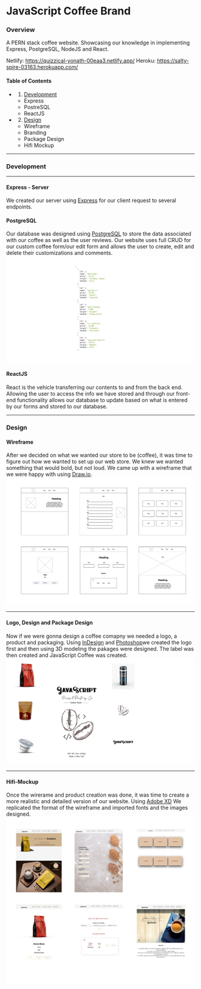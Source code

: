 # JavaScript Coffee Brand

### Overview
A PERN stack coffee website. Showcasing our knowledge in implementing Express, PostgreSQL, NodeJS and React.

Netlify: https://quizzical-yonath-00eaa3.netlify.app/
Heroku: https://salty-spire-03163.herokuapp.com/

#### Table of Contents
- 1. [ Development ](#development)
  * Express
  * PostreSQL
  * ReactJS
- 2. [ Design ](#design)
    * Wireframe
    * Branding
    * Package Design
    * Hifi Mockup
 - - -

### Development
- - -
#### Express - Server
We created our server using [Express](https://expressjs.com/) for our client request to several endpoints.

#### PostgreSQL
Our database was designed using [PostgreSQL](https://www.postgresql.org/) to store the data associated with our coffee as well as the user reviews. Our website uses full CRUD for our custom coffee form/our edit form and allows the user to create, edit and delete their customizations and comments.
![database-img](front-end/src/Database.png)

#### ReactJS
React is the vehicle transferring our contents to and from the back end. Allowing the user to access the info we have stored and through our front-end functionality allows our database to update based on what is entered by our forms and stored to our database.

- - -
### Design
#### Wireframe
After we decided on what we wanted our store to be (coffee), it was time to figure out how we wanted to set up our web store. We knew we wanted something that would bold, but not loud. We came up with a wireframe that we were happy with using [Draw.io](https://app.diagrams.net/).
![Wireframe](front-end/src/Lofi-JavaScript-Mockup.png)
- - -

#### Logo, Design and Package Design
Now if we were gonna design a coffee comapny we needed a logo, a product and packaging. Using [InDesign](https://www.adobe.com/products/indesign/free-trial-download.html) and [Photoshop](https://www.adobe.com/products/photoshop/landpa.html?sdid=KKQIN&mv=search&kw=photoshop&ef_id=Cj0KCQjwl_SHBhCQARIsAFIFRVWMDYmvecgHVCAZrwhp_GCtN4-AA-v2ZyI3N69YDzlihIZXv_UMJ8gaAm7dEALw_wcB:G:s&s_kwcid=AL!3085!3!522504775617!e!!g!!adobe%20photoshop!1712238394!67643541820&gclid=Cj0KCQjwl_SHBhCQARIsAFIFRVWMDYmvecgHVCAZrwhp_GCtN4-AA-v2ZyI3N69YDzlihIZXv_UMJ8gaAm7dEALw_wcB)we created the logo first and then using 3D modeling the pakages were designed. The label was then created and JavaScript Coffee was created.
![](front-end/src/logo-brand-Items-cretaed.png)
- - -
#### Hifi-Mockup
Once the wirerame and product creation was done, it was time to create a more realistic and detailed version of our website. Using [Adobe XD](https://www.adobe.com/creativecloud/business/enterprise/xd.html?sdid=3NQZBDR7&mv=Search&ef_id=Cj0KCQjwl_SHBhCQARIsAFIFRVV6lTGdp76AWs550HaWenWpQgQn4mfmEHXOyLSGMuBUYU4qQ1_dRTwaAmWAEALw_wcB:G:s&s_kwcid=AL!3085!3!341663403266!e!!g!!adobe%20xd!1756849678!69408408715) We replicated the format of the wireframe and imported fonts and the images designed.
![Mockup](front-end/src/JSCoffee-Hifi-Mockup.png)
